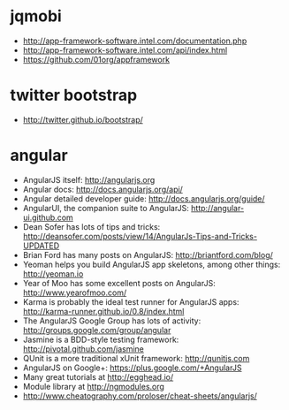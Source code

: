 # jqmobi
* http://app-framework-software.intel.com/documentation.php
* http://app-framework-software.intel.com/api/index.html
* https://github.com/01org/appframework

# twitter bootstrap
* http://twitter.github.io/bootstrap/

# angular

* AngularJS itself: http://angularjs.org
* Angular docs: http://docs.angularjs.org/api/
* Angular detailed developer guide: http://docs.angularjs.org/guide/
* AngularUI, the companion suite to AngularJS: http://angular-ui.github.com
* Dean Sofer has lots of tips and tricks: http://deansofer.com/posts/view/14/AngularJs-Tips-and-Tricks-UPDATED
* Brian Ford has many posts on AngularJS: http://briantford.com/blog/
* Yeoman helps you build AngularJS app skeletons, among other things: http://yeoman.io
* Year of Moo has some excellent posts on AngularJS: http://www.yearofmoo.com/
* Karma is probably the ideal test runner for AngularJS apps: http://karma-runner.github.io/0.8/index.html
* The AngularJS Google Group has lots of activity: http://groups.google.com/group/angular
* Jasmine is a BDD-style testing framework: http://pivotal.github.com/jasmine
* QUnit is a more traditional xUnit framework: http://qunitjs.com
* AngularJS on Google+: https://plus.google.com/+AngularJS
* Many great tutorials at http://egghead.io/
* Module library at http://ngmodules.org
* http://www.cheatography.com/proloser/cheat-sheets/angularjs/
